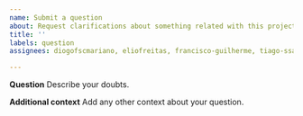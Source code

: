 ```yaml
---
name: Submit a question
about: Request clarifications about something related with this project
title: ''
labels: question
assignees: diogofscmariano, eliofreitas, francisco-guilherme, tiago-ssantos

---
```


**Question**
Describe your doubts.

**Additional context**
Add any other context about your question.
